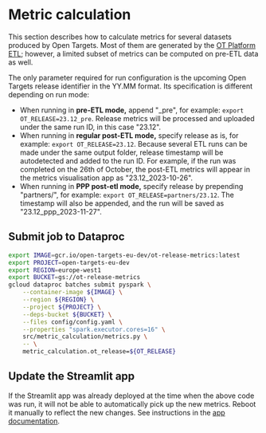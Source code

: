 # Metric calculation
This section describes how to calculate metrics for several datasets produced by Open Targets. Most of them are generated by the [OT Platform ETL](https://github.com/opentargets/platform-etl-backend); however, a limited subset of metrics can be computed on pre-ETL data as well.

The only parameter required for run configuration is the upcoming Open Targets release identifier in the YY.MM format. Its specification is different depending on run mode:
* When running in **pre-ETL mode,** append "_pre", for example: `export OT_RELEASE=23.12_pre`. Release metrics will be processed and uploaded under the same run ID, in this case "23.12".
* When running in **regular post-ETL mode,** specify release as is, for example: `export OT_RELEASE=23.12`. Because several ETL runs can be made under the same output folder, release timestamp will be autodetected and added to the run ID. For example, if the run was completed on the 26th of October, the post-ETL metrics will appear in the metrics visualisation app as "23.12_2023-10-26".
* When running in **PPP post-etl mode,** specify release by prepending "partners/", for example: `export OT_RELEASE=partners/23.12`. The timestamp will also be appended, and the run will be saved as "23.12_ppp_2023-11-27".


## Submit job to Dataproc
```bash
export IMAGE=gcr.io/open-targets-eu-dev/ot-release-metrics:latest
export PROJECT=open-targets-eu-dev
export REGION=europe-west1
export BUCKET=gs://ot-release-metrics
gcloud dataproc batches submit pyspark \
    --container-image ${IMAGE} \
    --region ${REGION} \
    --project ${PROJECT} \
    --deps-bucket ${BUCKET} \
    --files config/config.yaml \
    --properties "spark.executor.cores=16" \
    src/metric_calculation/metrics.py \
    -- \
    metric_calculation.ot_release=${OT_RELEASE}
```

## Update the Streamlit app
If the Streamlit app was already deployed at the time when the above code was run, it will not be able to automatically pick up the new metrics. Reboot it manually to reflect the new changes. See instructions in the [app documentation](metric-visualisation.md#rebooting-the-app).
